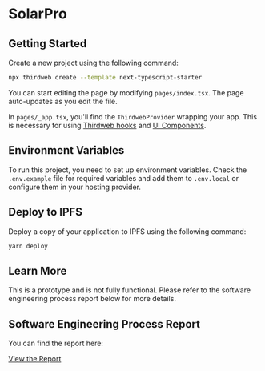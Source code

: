 # SolarPro

## Getting Started

Create a new project using the following command:

```bash
npx thirdweb create --template next-typescript-starter
```

You can start editing the page by modifying `pages/index.tsx`. The page auto-updates as you edit the file.

In `pages/_app.tsx`, you'll find the `ThirdwebProvider` wrapping your app. This is necessary for using [Thirdweb hooks](https://portal.thirdweb.com/react) and [UI Components](https://portal.thirdweb.com/ui-components).

## Environment Variables

To run this project, you need to set up environment variables. Check the `.env.example` file for required variables and add them to `.env.local` or configure them in your hosting provider.

## Deploy to IPFS

Deploy a copy of your application to IPFS using the following command:

```bash
yarn deploy
```

## Learn More

This is a prototype and is not fully functional. Please refer to the software engineering process report below for more details.

## Software Engineering Process Report

You can find the report here:

[View the Report](solarpro.pdf)

